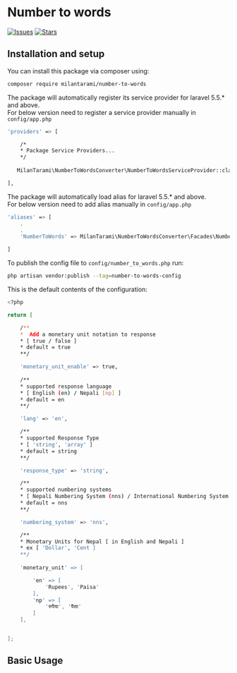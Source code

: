 # Number to words

[![Issues](https://img.shields.io/github/issues/milantarami/number-to-words?style=flat-square&logo=appveyor)](https://github.com/milantarami/number-to-words/issues)
[![Stars](https://img.shields.io/github/stars/milantarami/number-to-words?style=flat-square&logo=appveyor)](https://github.com/milantarami/number-to-words/stargazers)
<!-- [![Total Downloads](https://img.shields.io/packagist/dt/spatie/laravel-backup.svg?style=flat-square&logo=appveyor)](https://packagist.org/packages/milantarami/number-to-words) -->

## Installation and setup

You can install this package via composer using:

``` bash
composer require milantarami/number-to-words
```

The package will automatically register its service provider for laravel 5.5.* and above. <br>
For below version need to register a service provider manually in <code>config/app.php</code>

``` bash
'providers' => [

    /*
    * Package Service Providers...
    */
    
   MilanTarami\NumberToWordsConverter\NumberToWordsServiceProvider::class         

],
```

The package will automatically load alias for laravel 5.5.* and above. <br>
For below version need to add alias manually in <code>config/app.php</code>

``` bash
'aliases' => [
    .
    .
    'NumberToWords' => MilanTarami\NumberToWordsConverter\Facades\NumberToWordsFacade::class,

]
```

To publish the config file to <code>config/number_to_words.php</code> run:

``` bash
php artisan vendor:publish --tag=number-to-words-config
```

This is the default contents of the configuration:

``` bash
<?php

return [

    /** 
    *  Add a monetary unit notation to response
    * [ true / false ]
    * default = true
    **/

    'monetary_unit_enable' => true,
    
    /** 
    * supported response language 
    * [ English (en) / Nepali [np] ]
    * default = en
    **/

    'lang' => 'en',

    /** 
    * supported Response Type
    * [ 'string', 'array' ]
    * default = string
    **/

    'response_type' => 'string',

    /** 
    * supported numbering systems
    * [ Nepali Numbering System (nns) / International Numbering System (ins) ]
    * default = nns
    **/

    'numbering_system' => 'nns',

    /** 
    * Monetary Units for Nepal [ in English and Nepali ]
    * ex [ 'Dollar', 'Cent ]
    **/
        
    'monetary_unit' => [

        'en' => [ 
            'Rupees', 'Paisa'
        ],
        'np' => [
            'रुपैया', 'पैसा'
        ]
    ],


];

```

##  Basic Usage